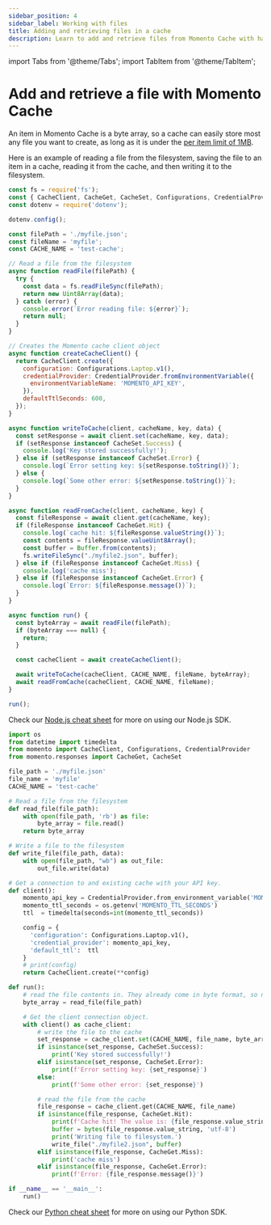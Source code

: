 ```yaml
---
sidebar_position: 4
sidebar_label: Working with files
title: Adding and retrieving files in a cache
description: Learn to add and retrieve files from Momento Cache with hands on code samples.
---
```


import Tabs from '@theme/Tabs';
import TabItem from '@theme/TabItem';

# Add and retrieve a file with Momento Cache
An item in Momento Cache is a byte array, so a cache can easily store most any file you want to create, as long as it is under the [per item limit of 1MB](./../../manage/limits).

Here is an example of reading a file from the filesystem, saving the file to an item in a cache, reading it from the cache, and then writing it to the filesystem.
  <Tabs>
    <TabItem value="nodejs" label="Node.js" default>

```javascript
const fs = require('fs');
const { CacheClient, CacheGet, CacheSet, Configurations, CredentialProvider } = require('@gomomento/sdk');
const dotenv = require('dotenv');

dotenv.config();

const filePath = './myfile.json';
const fileName = 'myfile';
const CACHE_NAME = 'test-cache';

// Read a file from the filesystem
async function readFile(filePath) {
  try {
    const data = fs.readFileSync(filePath);
    return new Uint8Array(data);
  } catch (error) {
    console.error(`Error reading file: ${error}`);
    return null;
  }
}

// Creates the Momento cache client object
async function createCacheClient() {
  return CacheClient.create({
    configuration: Configurations.Laptop.v1(),
    credentialProvider: CredentialProvider.fromEnvironmentVariable({
      environmentVariableName: 'MOMENTO_API_KEY',
    }),
    defaultTtlSeconds: 600,
  });
}

async function writeToCache(client, cacheName, key, data) {
  const setResponse = await client.set(cacheName, key, data);
  if (setResponse instanceof CacheSet.Success) {
    console.log('Key stored successfully!');
  } else if (setResponse instanceof CacheSet.Error) {
    console.log(`Error setting key: ${setResponse.toString()}`);
  } else {
    console.log(`Some other error: ${setResponse.toString()}`);
  }
}

async function readFromCache(client, cacheName, key) {
  const fileResponse = await client.get(cacheName, key);
  if (fileResponse instanceof CacheGet.Hit) {
    console.log(`cache hit: ${fileResponse.valueString()}`);
    const contents = fileResponse.valueUint8Array();
    const buffer = Buffer.from(contents);
    fs.writeFileSync("./myfile2.json", buffer);
  } else if (fileResponse instanceof CacheGet.Miss) {
    console.log('cache miss');
  } else if (fileResponse instanceof CacheGet.Error) {
    console.log(`Error: ${fileResponse.message()}`);
  }
}

async function run() {
  const byteArray = await readFile(filePath);
  if (byteArray === null) {
    return;
  }

  const cacheClient = await createCacheClient();

  await writeToCache(cacheClient, CACHE_NAME, fileName, byteArray);
  await readFromCache(cacheClient, CACHE_NAME, fileName);
}

run();
```

Check our [Node.js cheat sheet](./../sdks/nodejs/cheat-sheet.mdx) for more on using our Node.js SDK.
   </TabItem>
   <TabItem value="py" label="Python">

```python
import os
from datetime import timedelta
from momento import CacheClient, Configurations, CredentialProvider
from momento.responses import CacheGet, CacheSet

file_path = './myfile.json'
file_name = 'myfile'
CACHE_NAME = 'test-cache'

# Read a file from the filesystem
def read_file(file_path):
    with open(file_path, 'rb') as file:
        byte_array = file.read()
    return byte_array

# Write a file to the filesystem
def write_file(file_path, data):
    with open(file_path, "wb") as out_file:
        out_file.write(data)

# Get a connection to and existing cache with your API key.
def client():
    momento_api_key = CredentialProvider.from_environment_variable('MOMENTO_API_KEY')
    momento_ttl_seconds = os.getenv('MOMENTO_TTL_SECONDS')
    ttl  = timedelta(seconds=int(momento_ttl_seconds))

    config = {
      'configuration': Configurations.Laptop.v1(),
      'credential_provider': momento_api_key,
      'default_ttl':  ttl
    }
    # print(config)
    return CacheClient.create(**config)

def run():
    # read the file contents in. They already come in byte format, so no casting necessary
    byte_array = read_file(file_path)

    # Get the client connection object.
    with client() as cache_client:
        # write the file to the cache
        set_response = cache_client.set(CACHE_NAME, file_name, byte_array)
        if isinstance(set_response, CacheSet.Success):
            print('Key stored successfully!')
        elif isinstance(set_response, CacheSet.Error):
            print(f'Error setting key: {set_response}')
        else:
            print(f'Some other error: {set_response}')

        # read the file from the cache
        file_response = cache_client.get(CACHE_NAME, file_name)
        if isinstance(file_response, CacheGet.Hit):
            print(f'Cache hit! The value is: {file_response.value_string}')
            buffer = bytes(file_response.value_string, 'utf-8')
            print('Writing file to filesystem.')
            write_file("./myfile2.json", buffer)
        elif isinstance(file_response, CacheGet.Miss):
            print('cache miss')
        elif isinstance(file_response, CacheGet.Error):
            print(f'Error: {file_response.message()}')

if __name__ == '__main__':
    run()

```

Check our [Python cheat sheet](./../sdks/python/cheat-sheet.md) for more on using our Python SDK.

   </TabItem>
</Tabs>
